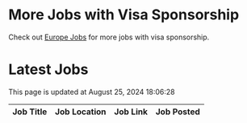 # More Jobs with Visa Sponsorship

Check out [Europe Jobs](https://github.com/sureshparimi/europejobs#latest-jobs) for more jobs with visa sponsorship.

# Latest Jobs

This page is updated at August 25, 2024 18:06:28

| Job Title | Job Location | Job Link | Job Posted |
| --- | --- | --- | --- |
